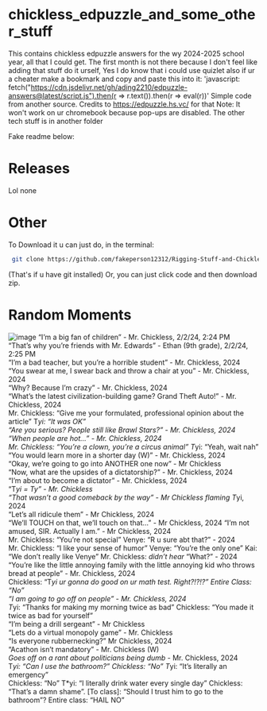 # chickless_edpuzzle_and_some_other_stuff
This contains chickless edpuzzle answers for the wy 2024-2025 school year, all that I could get. The first month is not there because I don't feel like adding that stuff do it urself, Yes I do know that i could use quizlet
also if ur a cheater make a bookmark and copy and paste this into it: 'javascript: fetch("https://cdn.jsdelivr.net/gh/ading2210/edpuzzle-answers@latest/script.js").then(r => r.text()).then(r => eval(r))' Simple code from another source. Credits to https://edpuzzle.hs.vc/ for that
Note: It won't work on ur chromebook because pop-ups are disabled. 
The other tech stuff is in another folder

Fake readme below:
# Releases
Lol none

# Other
To Download it u can just do, in the terminal:
```bash
 git clone https://github.com/fakeperson12312/Rigging-Stuff-and-Chickless-Assignments.git
```
(That's if u have git installed)
Or, you can just click code and then download zip. 
# Random Moments
![image](https://github.com/user-attachments/assets/42d2e545-c12c-4eaf-b081-e6fef57de58b)
“I’m a big fan of children” - Mr. Chickless, 2/2/24, 2:24 PM  
“That’s why you’re friends with Mr. Edwards” - Ethan (9th grade), 2/2/24, 2:25 PM  
“I’m a bad teacher, but you’re a horrible student” - Mr. Chickless, 2024  
“You swear at me, I swear back and throw a chair at you” - Mr. Chickless, 2024  
“Why? Because I’m crazy” - Mr. Chickless, 2024  
“What’s the latest civilization-building game? Grand Theft Auto!” - Mr. Chickless, 2024  
Mr. Chickless: “Give me your formulated, professional opinion about the article” T*yi: “It was OK”  
“Are you serious? People still like Brawl Stars?” - Mr. Chickless, 2024  
“When people are hot…” - Mr. Chickless, 2024  
Mr. Chickless: “You’re a clown, you’re a circus animal” T*yi: “Yeah, wait nah”  
“You would learn more in a shorter day (W)” - Mr. Chickless, 2024  
“Okay, we’re going to go into ANOTHER one now” - Mr Chickless  
“Now, what are the upsides of a dictatorship?” - Mr. Chickless, 2024  
“I’m about to become a dictator” - Mr. Chickless, 2024  
“T*yi = Ty” - Mr. Chickless  
“That wasn’t a good comeback by the way” - Mr Chickless flaming T*yi, 2024  
“Let’s all ridicule them” - Mr Chickless, 2024  
“We’ll TOUCH on that, we’ll touch on that…” - Mr Chickless, 2024 
“I’m not amused, SIR. Actually I am.” - Mr Chickless, 2024  
Mr. Chickless: “You’re not special” Venye: “R u sure abt that?” - 2024  
Mr. Chickless: “I like your sense of humor” Venye: “You’re the only one” Kai: “We don’t really like Venye” Mr. Chickless: *didn’t hear* “What?” - 2024  
“You’re like the little annoying family with the little annoying kid who throws bread at people” - Mr. Chickless, 2024  
Chickless: “T*yi ur gonna do good on ur math test. Right?!?!?” Entire Class: “No”  
“I am going to go off on people” - Mr. Chickless, 2024  
T*yi: “Thanks for making my morning twice as bad” Chickless: “You made it twice as bad for yourself”  
“I’m being a drill sergeant” - Mr Chickless  
“Lets do a virtual monopoly game” - Mr. Chickless  
“Is everyone rubbernecking?” Mr Chickless, 2024  
“Acathon isn’t mandatory” - Mr. Chickless (W)  
*Goes off on a rant about politicians being dumb* - Mr. Chickless, 2024  
T*yi: “Can I use the bathroom?” Chickless: “No” T*yi: “It’s literally an emergency”   
Chickless: “No” T*yi: “I literally drink water every single day” Chickless: “That’s a damn shame”. [To class]: “Should I trust him to go to the bathroom”? Entire class: “HAIL NO”  
